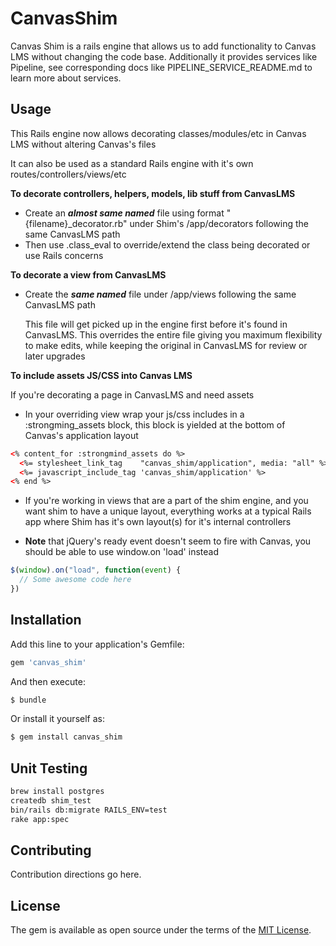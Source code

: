 # CanvasShim
Canvas Shim is a rails engine that allows us to add functionality to Canvas LMS without changing the code base.  Additionally it provides services like Pipeline, see corresponding docs like PIPELINE_SERVICE_README.md to learn more about services.


## Usage
This Rails engine now allows decorating classes/modules/etc in Canvas LMS without altering Canvas's files

It can also be used as a standard Rails engine with it's own routes/controllers/views/etc

**To decorate controllers, helpers, models, lib stuff from CanvasLMS**

- Create an **_almost same named_** file using format "{filename}_decorator.rb" under Shim's /app/decorators following the same CanvasLMS path
- Then use .class_eval to override/extend the class being decorated or use Rails concerns

**To decorate a view from CanvasLMS**

- Create the **_same named_** file under /app/views following the same CanvasLMS path

    This file will get picked up in the engine first before it's found in CanvasLMS.  This overrides the
entire file giving you maximum flexibility to make edits, while keeping the original in CanvasLMS
for review or later upgrades

**To include assets JS/CSS into Canvas LMS**

If you're decorating a page in CanvasLMS and need assets

- In your overriding view wrap your js/css includes in a :strongming_assets block, this block is yielded at the bottom of Canvas's application layout

```html
<% content_for :strongmind_assets do %>
  <%= stylesheet_link_tag    "canvas_shim/application", media: "all" %>
  <%= javascript_include_tag 'canvas_shim/application' %>
<% end %>
```
- If you're working in views that are a part of the shim engine, and you want shim to have a unique layout, everything works at a typical Rails app where Shim has it's own layout(s) for it's internal controllers

- **Note** that jQuery's ready event doesn't seem to fire with Canvas, you should be able to use window.on 'load' instead

```javascript
$(window).on("load", function(event) {
  // Some awesome code here
})
```

## Installation
Add this line to your application's Gemfile:

```ruby
gem 'canvas_shim'
```

And then execute:
```bash
$ bundle
```

Or install it yourself as:
```bash
$ gem install canvas_shim
```

## Unit Testing

```bash
brew install postgres
createdb shim_test
bin/rails db:migrate RAILS_ENV=test
rake app:spec
```

## Contributing
Contribution directions go here.

## License
The gem is available as open source under the terms of the [MIT License](http://opensource.org/licenses/MIT).

